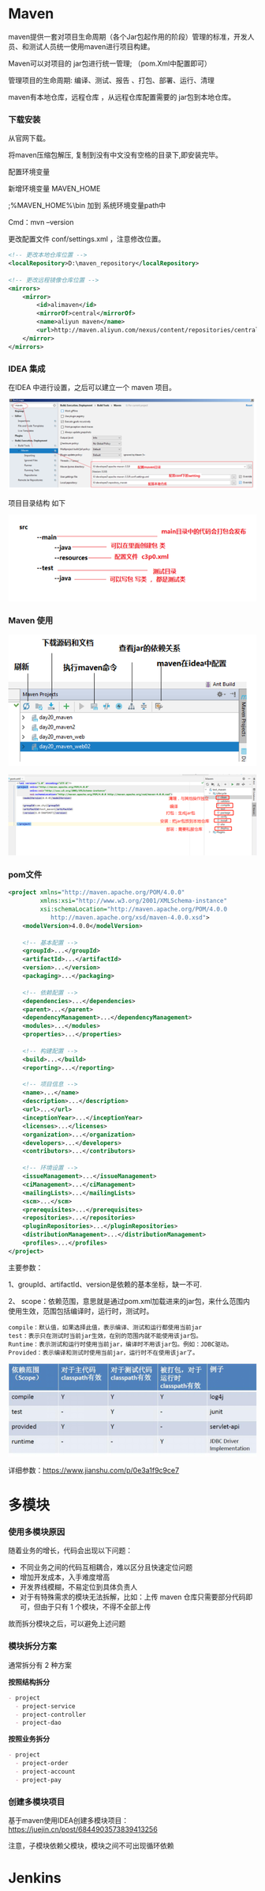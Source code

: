 # Maven

maven提供一套对项目生命周期（各个Jar包起作用的阶段）管理的标准，开发人员、和测试人员统一使用maven进行项目构建。



Maven可以对项目的 jar包进行统一管理; （pom.Xml中配置即可）

管理项目的生命周期: 编译、测试、报告 、打包、部署、运行、清理



maven有本地仓库，远程仓库 ，从远程仓库配置需要的 jar包到本地仓库。



### 下载安装

从官网下载。

将maven压缩包解压, 复制到没有中文没有空格的目录下,即安装完毕。



配置环境变量

新增环境变量 MAVEN_HOME

;%MAVEN_HOME%\bin  加到 系统环境变量path中

Cmd：mvn –version



更改配置文件 conf/settings.xml ，注意修改位置。

```xml
<!-- 更改本地仓库位置 -->
<localRepository>D:\maven_repository</localRepository>

<!-- 更改远程镜像仓库位置 -->
<mirrors>
    <mirror>
        <id>alimaven</id>
        <mirrorOf>central</mirrorOf>
        <name>aliyun maven</name>
        <url>http://maven.aliyun.com/nexus/content/repositories/central/</url>
    </mirror>
</mirrors>
```



### IDEA 集成

在IDEA 中进行设置，之后可以建立一个 maven 项目。

![image-20221013110743570](https://raw.githubusercontent.com/zhanghongyang42/images/main/image-20221013110743570.png)

项目目录结构 如下

![image-20221013110948233](https://raw.githubusercontent.com/zhanghongyang42/images/main/image-20221013110948233.png)



### Maven 使用

![image-20221013112848874](https://raw.githubusercontent.com/zhanghongyang42/images/main/image-20221013112848874.png)

![image-20221013112906331](https://raw.githubusercontent.com/zhanghongyang42/images/main/image-20221013112906331.png)



### pom文件

```xml
<project xmlns="http://maven.apache.org/POM/4.0.0"
         xmlns:xsi="http://www.w3.org/2001/XMLSchema-instance"
         xsi:schemaLocation="http://maven.apache.org/POM/4.0.0
            http://maven.apache.org/xsd/maven-4.0.0.xsd">
    <modelVersion>4.0.0</modelVersion>

    <!-- 基本配置 -->
    <groupId>...</groupId>
    <artifactId>...</artifactId>
    <version>...</version>
    <packaging>...</packaging>

    <!-- 依赖配置 -->
    <dependencies>...</dependencies>
    <parent>...</parent>
    <dependencyManagement>...</dependencyManagement>
    <modules>...</modules>
    <properties>...</properties>

    <!-- 构建配置 -->
    <build>...</build>
    <reporting>...</reporting>

    <!-- 项目信息 -->
    <name>...</name>
    <description>...</description>
    <url>...</url>
    <inceptionYear>...</inceptionYear>
    <licenses>...</licenses>
    <organization>...</organization>
    <developers>...</developers>
    <contributors>...</contributors>

    <!-- 环境设置 -->
    <issueManagement>...</issueManagement>
    <ciManagement>...</ciManagement>
    <mailingLists>...</mailingLists>
    <scm>...</scm>
    <prerequisites>...</prerequisites>
    <repositories>...</repositories>
    <pluginRepositories>...</pluginRepositories>
    <distributionManagement>...</distributionManagement>
    <profiles>...</profiles>
</project>
```



主要参数：

1、groupId、artifactId、version是依赖的基本坐标，缺一不可.

2、 scope：依赖范围，意思就是通过pom.xml加载进来的jar包，来什么范围内使用生效，范围包括编译时，运行时，测试时。

```
compile：默认值，如果选择此值，表示编译、测试和运行都使用当前jar
test：表示只在测试时当前jar生效，在别的范围内就不能使用该jar包。
Runtime：表示测试和运行时使用当前jar，编译时不用该jar包。例如：JDBC驱动。
Provided：表示编译和测试时使用当前jar，运行时不在使用该jar了。
```

![image-20221013133516970](https://raw.githubusercontent.com/zhanghongyang42/images/main/image-20221013133516970.png)



详细参数：https://www.jianshu.com/p/0e3a1f9c9ce7



# 多模块

### 使用多模块原因

随着业务的增长，代码会出现以下问题：

- 不同业务之间的代码互相耦合，难以区分且快速定位问题
- 增加开发成本，入手难度增高
- 开发界线模糊，不易定位到具体负责人
- 对于有特殊需求的模块无法拆解，比如：上传 maven 仓库只需要部分代码即可，但由于只有 1 个模块，不得不全部上传

故而拆分模块之后，可以避免上述问题



### 模块拆分方案

通常拆分有 2 种方案



**按照结构拆分**

```markdown
- project
  - project-service
  - project-controller
  - project-dao
```



**按照业务拆分**

```markdown
- project
  - project-order
  - project-account
  - project-pay
```



### 创建多模块项目

基于maven使用IDEA创建多模块项目：https://juejin.cn/post/6844903573839413256

注意，子模块依赖父模块，模块之间不可出现循环依赖



# Jenkins























